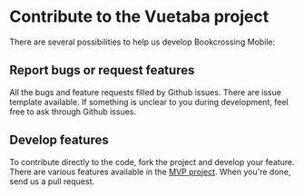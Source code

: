 # Contribute to the Vuetaba project

There are several possibilities to help us develop Bookcrossing Mobile:

## Report bugs or request features

All the bugs and feature requests filled by Github issues. There are issue template available. If
something is unclear to you during development, feel free to ask through Github issues.

## Develop features

To contribute directly to the code, fork the project and develop your feature.
There are various features available in the [MVP project](https://github.com/fobo66/vuetaba/projects/1).
When you're done, send us a pull request.
